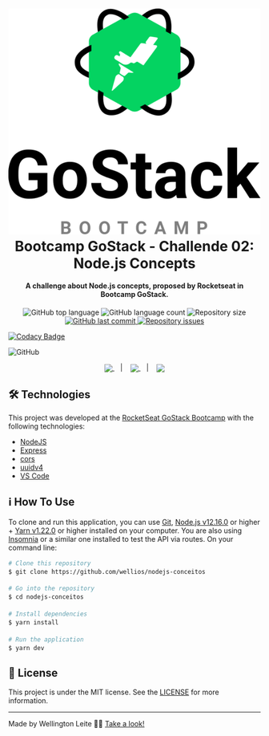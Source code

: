<h1 align="center">
    <img alt="GoStack MeetApp" src="https://github.com/Wellios/nodejs-conceitos/blob/master/src/assets/logo-gostack.svg" />
    <br>
    Bootcamp GoStack - Challende 02: Node.js Concepts
</h1>

<h4 align="center">
  A challenge about Node.js concepts, proposed by Rocketseat in Bootcamp GoStack.
</h4>
<p align="center">
  <img alt="GitHub top language" src="https://img.shields.io/github/languages/top/wellios/nodejs-conceitos.svg">

  <img alt="GitHub language count" src="https://img.shields.io/github/languages/count/wellios/nodejs-conceitos.svg">

  <img alt="Repository size" src="https://img.shields.io/github/repo-size/wellios/nodejs-conceitos.svg">
  <a href="https://github.com/wellios/nodejs-conceitos/commits/master">
    <img alt="GitHub last commit" src="https://img.shields.io/github/last-commit/wellios/nodejs-conceitos.svg">
  </a>

  <a href="https://github.com/wellios/nodejs-conceitos/issues">
    <img alt="Repository issues" src="https://img.shields.io/github/issues/wellios/nodejs-conceitos.svg">
  </a>
  
  [![Codacy Badge](https://api.codacy.com/project/badge/Grade/1b49a63a3ec043e192147f2bb97fbb45)](https://app.codacy.com/manual/Wellios/nodejs-conceitos?utm_source=github.com&utm_medium=referral&utm_content=Wellios/nodejs-conceitos&utm_campaign=Badge_Grade_Dashboard)

  <img alt="GitHub" src="https://img.shields.io/github/license/wellios/nodejs-conceitos.svg">
</p>

<p align="center">
  <a href="#rocket-technologies">
    <img align="center" src="https://img.shields.io/badge/Technologies-a5a5a5"/>
  </a>&nbsp;&nbsp;&nbsp;|&nbsp;&nbsp;&nbsp;
  <a href="#information_source-how-to-use">
    <img align="center" src="https://img.shields.io/badge/How_To_Use-a5a5a5"/>
  </a>&nbsp;&nbsp;&nbsp;|&nbsp;&nbsp;&nbsp;
  <a href="#memo-license">
    <img align="center" src="https://img.shields.io/badge/License-a5a5a5"/>
  </a>
</p>

## 🛠 Technologies

This project was developed at the [RocketSeat GoStack Bootcamp](https://rocketseat.com.br/bootcamp) with the following technologies:

- [NodeJS](https://nodejs.org)
- [Express](https://expressjs.com/pt-br/)
- [cors](https://github.com/expressjs/cors)
- [uuidv4](https://github.com/thenativeweb/uuidv4)
- [VS Code][vc]

## :information_source: How To Use

To clone and run this application, you can use [Git](https://git-scm.com), [Node.js v12.16.0][nodejs] or higher + [Yarn v1.22.0][yarn] or higher installed on your computer. You are also using [Insomnia](https://insomnia.rest) or a similar one installed to test the API via routes. On your command line:

```bash
# Clone this repository
$ git clone https://github.com/wellios/nodejs-conceitos

# Go into the repository
$ cd nodejs-conceitos

# Install dependencies
$ yarn install

# Run the application
$ yarn dev
```

## :memo: License

This project is under the MIT license. See the [LICENSE](https://github.com/wellios/nodejs-conceitos/blob/master/LICENSE) for more information.

---

Made by Wellington Leite 👨‍💻 [Take a look!](https://www.linkedin.com/in/wellington-leite/)

[nodejs]: https://nodejs.org/
[yarn]: https://yarnpkg.com/
[vc]: https://code.visualstudio.com/
[vceditconfig]: https://marketplace.visualstudio.com/items?itemName=EditorConfig.EditorConfig
[vceslint]: https://marketplace.visualstudio.com/items?itemName=dbaeumer.vscode-eslint
